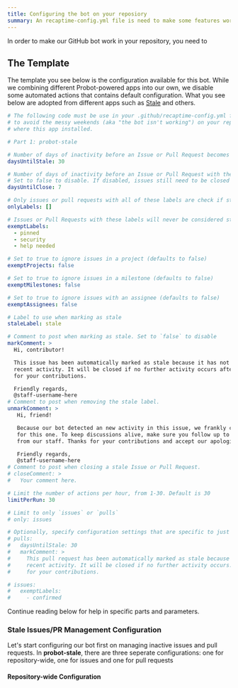 ```yaml
---
title: Configuring the bot on your reposiory
summary: An recaptime-config.yml file is need to make some features work such as Stale and others.
---
```


In order to make our GitHub bot work in your repository, you need to

## The Template

The template you see below is the configuration available for this bot. While we combining different Probot-powered apps into our own, we disable some automated actions that contains default configuration. What you see below are adopted from different apps such as [Stale](https://npmjs.com/probot-stale) and others.

```yml
# The following code must be use in your .github/recaptime-config.yml file
# to avoid the messy weekends (aka "the bot isn't working") on your repo
# where this app installed.

# Part 1: probot-stale

# Number of days of inactivity before an Issue or Pull Request becomes stale
daysUntilStale: 30

# Number of days of inactivity before an Issue or Pull Request with the stale label is closed.
# Set to false to disable. If disabled, issues still need to be closed manually, but will remain marked as stale.
daysUntilClose: 7

# Only issues or pull requests with all of these labels are check if stale. Defaults to `[]` (disabled)
onlyLabels: []

# Issues or Pull Requests with these labels will never be considered stale. Set to `[]` to disable
exemptLabels:
  - pinned
  - security
  - help needed

# Set to true to ignore issues in a project (defaults to false)
exemptProjects: false

# Set to true to ignore issues in a milestone (defaults to false)
exemptMilestones: false

# Set to true to ignore issues with an assignee (defaults to false)
exemptAssignees: false

# Label to use when marking as stale
staleLabel: stale

# Comment to post when marking as stale. Set to `false` to disable
markComment: >
  Hi, contributor!

  This issue has been automatically marked as stale because it has not had
  recent activity. It will be closed if no further activity occurs after X days/weeks/months. Thank you
  for your contributions.

  Friendly regards,
  @staff-username-here
# Comment to post when removing the stale label.
unmarkComment: >
   Hi, friend!

   Because our bot detected an new activity in this issue, we frankly cancelled our scheduled issue/PR closure
   for this one. To keep discussions alive, make sure you follow up to other contributors' replies and also
   from our staff. Thanks for your contributions and accept our apologies.

   Friendly regards,
   @staff-username-here
# Comment to post when closing a stale Issue or Pull Request.
# closeComment: >
#   Your comment here.

# Limit the number of actions per hour, from 1-30. Default is 30
limitPerRun: 30

# Limit to only `issues` or `pulls`
# only: issues

# Optionally, specify configuration settings that are specific to just 'issues' or 'pulls':
# pulls:
#   daysUntilStale: 30
#   markComment: >
#     This pull request has been automatically marked as stale because it has not had
#     recent activity. It will be closed if no further activity occurs. Thank you
#     for your contributions.

# issues:
#   exemptLabels:
#     - confirmed

```

Continue reading below for help in specific parts and parameters.

### Stale Issues/PR Management Configuration

Let's start configuring our bot first on managing inactive issues and pull requests. In **probot-stale**, there are three seperate configurations: one for repository-wide, one for issues and one for pull requests

#### Repository-wide Configuration

